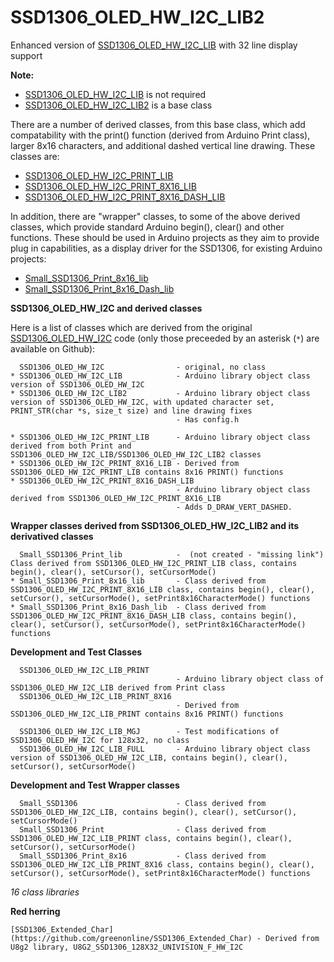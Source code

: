 # SSD1306_OLED_HW_I2C_LIB2
Enhanced version of [SSD1306_OLED_HW_I2C_LIB](https://github.com/greenonline/SSD1306_OLED_HW_I2C_LIB) with 32 line display support

**Note:**

- [SSD1306_OLED_HW_I2C_LIB](https://github.com/greenonline/SSD1306_OLED_HW_I2C_LIB2) is not required
- [SSD1306_OLED_HW_I2C_LIB2](https://github.com/greenonline/SSD1306_OLED_HW_I2C_LIB2) is a base class

There are a number of derived classes, from this base class, which add compatability with the print() function (derived from Arduino Print class), larger 8x16 characters, and additional dashed vertical line drawing. These classes are:

 - [SSD1306_OLED_HW_I2C_PRINT_LIB](https://github.com/greenonline/SSD1306_OLED_HW_I2C_PRINT_LIB)
 - [SSD1306_OLED_HW_I2C_PRINT_8X16_LIB](https://github.com/greenonline/SSD1306_OLED_HW_I2C_PRINT_8X16_LIB)
 - [SSD1306_OLED_HW_I2C_PRINT_8X16_DASH_LIB](https://github.com/greenonline/SSD1306_OLED_HW_I2C_PRINT_8X16_DASH_LIB)
 
 In addition, there are "wrapper" classes, to some of the above derived classes, which provide standard Arduino begin(), clear() and other functions. These should be used in Arduino projects as they aim to provide plug in capabilities, as a display driver for the SSD1306, for existing Arduino projects:
 
  - [Small_SSD1306_Print_8x16_lib](https://github.com/greenonline/Small_SSD1306_Print_8x16_lib)
  - [Small_SSD1306_Print_8x16_Dash_lib](https://github.com/greenonline/Small_SSD1306_Print_8x16_Dash_lib)

**SSD1306_OLED_HW_I2C and derived classes**

Here is a list of classes which are derived from the original [SSD1306_OLED_HW_I2C](https://bitbucket.org/paraglider/ssd1306_oled_hw_i2c/) code (only those preceeded by an asterisk (`*`) are available on Github):

      SSD1306_OLED_HW_I2C                - original, no class
    * SSD1306_OLED_HW_I2C_LIB            - Arduino library object class version of SSD1306_OLED_HW_I2C
    * SSD1306_OLED_HW_I2C_LIB2           - Arduino library object class version of SSD1306_OLED_HW_I2C, with updated character set, PRINT_STR(char *s, size_t size) and line drawing fixes
                                         - Has config.h

    * SSD1306_OLED_HW_I2C_PRINT_LIB      - Arduino library object class derived from both Print and SSD1306_OLED_HW_I2C_LIB/SSD1306_OLED_HW_I2C_LIB2 classes
    * SSD1306_OLED_HW_I2C_PRINT_8X16_LIB - Derived from SSD1306_OLED_HW_I2C_PRINT_LIB contains 8x16 PRINT() functions
    * SSD1306_OLED_HW_I2C_PRINT_8X16_DASH_LIB   
                                         - Arduino library object class derived from SSD1306_OLED_HW_I2C_PRINT_8X16_LIB 
                                         - Adds D_DRAW_VERT_DASHED. 

**Wrapper classes derived from SSD1306_OLED_HW_I2C_LIB2 and its derivatived classes**
    
      Small_SSD1306_Print_lib            -  (not created - "missing link") Class derived from SSD1306_OLED_HW_I2C_PRINT_LIB class, contains begin(), clear(), setCursor(), setCursorMode()
    * Small_SSD1306_Print_8x16_lib       - Class derived from SSD1306_OLED_HW_I2C_PRINT_8X16_LIB class, contains begin(), clear(), setCursor(), setCursorMode(), setPrint8x16CharacterMode() functions
    * Small_SSD1306_Print_8x16_Dash_lib  - Class derived from SSD1306_OLED_HW_I2C_PRINT_8X16_DASH_LIB class, contains begin(), clear(), setCursor(), setCursorMode(), setPrint8x16CharacterMode() functions

**Development and Test Classes**

      SSD1306_OLED_HW_I2C_LIB_PRINT
                                         - Arduino library object class of SSD1306_OLED_HW_I2C_LIB derived from Print class
      SSD1306_OLED_HW_I2C_LIB_PRINT_8X16
                                         - Derived from SSD1306_OLED_HW_I2C_LIB_PRINT contains 8x16 PRINT() functions

      SSD1306_OLED_HW_I2C_LIB_MGJ        - Test modifications of SSD1306_OLED_HW_I2C for 128x32, no class
      SSD1306_OLED_HW_I2C_LIB_FULL       - Arduino library object class version of SSD1306_OLED_HW_I2C_LIB, contains begin(), clear(), setCursor(), setCursorMode()

**Development and Test Wrapper classes**
    
      Small_SSD1306                      - Class derived from SSD1306_OLED_HW_I2C_LIB, contains begin(), clear(), setCursor(), setCursorMode()
      Small_SSD1306_Print                - Class derived from SSD1306_OLED_HW_I2C_LIB_PRINT class, contains begin(), clear(), setCursor(), setCursorMode()
      Small_SSD1306_Print_8x16           - Class derived from SSD1306_OLED_HW_I2C_LIB_PRINT_8X16 class, contains begin(), clear(), setCursor(), setCursorMode(), setPrint8x16CharacterMode() functions

*16 class libraries*



**Red herring**
   
    [SSD1306_Extended_Char](https://github.com/greenonline/SSD1306_Extended_Char) - Derived from U8g2 library, U8G2_SSD1306_128X32_UNIVISION_F_HW_I2C
